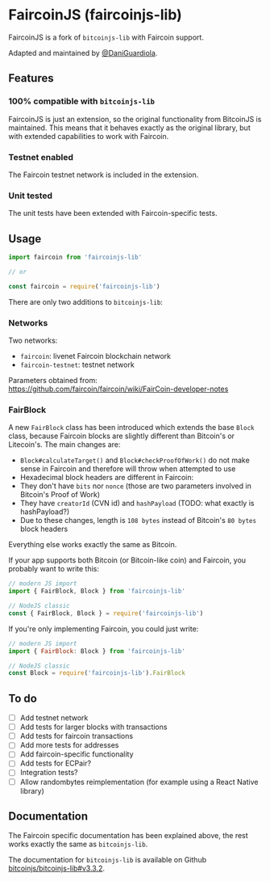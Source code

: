 # FaircoinJS (faircoinjs-lib)

FaircoinJS is a fork of `bitcoinjs-lib` with Faircoin support.

Adapted and maintained by [@DaniGuardiola](https://github.com/DaniGuardiola).

## Features

### 100% compatible with `bitcoinjs-lib`

FaircoinJS is just an extension, so the original functionality from BitcoinJS is maintained. This means that it behaves exactly as the original library, but with extended capabilities to work with Faircoin.

### Testnet enabled

The Faircoin testnet network is included in the extension.

### Unit tested

The unit tests have been extended with Faircoin-specific tests.

## Usage

```javascript
import faircoin from 'faircoinjs-lib'

// or

const faircoin = require('faircoinjs-lib')
```

There are only two additions to `bitcoinjs-lib`:

### Networks

Two networks:

- `faircoin`: livenet Faircoin blockchain network
- `faircoin-testnet`: testnet network

Parameters obtained from: https://github.com/faircoin/faircoin/wiki/FairCoin-developer-notes

### FairBlock

A new `FairBlock` class has been introduced which extends the base `Block` class, because Faircoin blocks are slightly different than Bitcoin's or Litecoin's. The main changes are:

- `Block#calculateTarget()` and `Block#checkProofOfWork()` do not make sense in Faircoin and therefore will throw when attempted to use
- Hexadecimal block headers are different in Faircoin:
 - They don't have `bits` nor `nonce` (those are two parameters involved in Bitcoin's Proof of Work)  
 - They have `creatorId` (CVN id) and `hashPayload` (TODO: what exactly is hashPayload?)
 - Due to these changes, length is `108 bytes` instead of Bitcoin's `80 bytes` block headers

Everything else works exactly the same as Bitcoin.

If your app supports both Bitcoin (or Bitcoin-like coin) and Faircoin, you probably want to write this:

```js
// modern JS import
import { FairBlock, Block } from 'faircoinjs-lib'

// NodeJS classic
const { FairBlock, Block } = require('faircoinjs-lib')
```

If you're only implementing Faircoin, you could just write:

```js
// modern JS import
import { FairBlock: Block } from 'faircoinjs-lib'

// NodeJS classic
const Block = require('faircoinjs-lib').FairBlock
```

## To do

- [ ] Add testnet network
- [ ] Add tests for larger blocks with transactions
- [ ] Add tests for faircoin transactions
- [ ] Add more tests for addresses
- [ ] Add faircoin-specific functionality
- [ ] Add tests for ECPair?
- [ ] Integration tests?
- [ ] Allow randombytes reimplementation (for example using a React Native library)

## Documentation

The Faircoin specific documentation has been explained above, the rest works exactly the same as `bitcoinjs-lib`.

The documentation for `bitcoinjs-lib` is available on Github [bitcoinjs/bitcoinjs-lib#v3.3.2](https://github.com/bitcoinjs/bitcoinjs-lib/tree/v3.3.2).